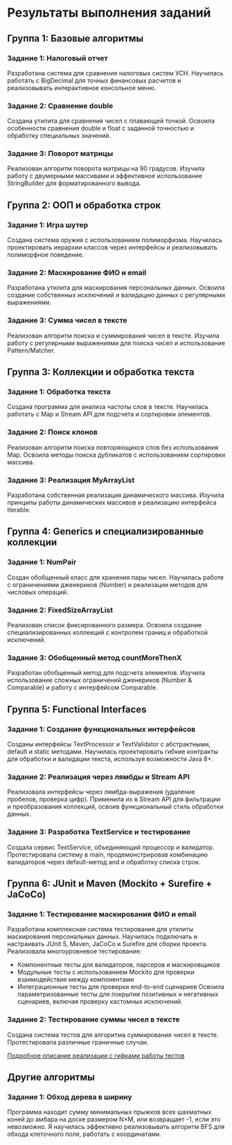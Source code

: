 # Результаты выполнения заданий

## Группа 1: Базовые алгоритмы
### Задание 1: Налоговый отчет
Разработана система для сравнения налоговых систем УСН. Научилась работать с BigDecimal для точных финансовых расчетов и реализовывать интерактивное консольное меню.

### Задание 2: Сравнение double
Создана утилита для сравнения чисел с плавающей точкой. Освоила особенности сравнения double и float с заданной точностью и обработку специальных значений.

### Задание 3: Поворот матрицы
Реализован алгоритм поворота матрицы на 90 градусов. Изучила работу с двумерными массивами и эффективное использование StringBuilder для форматированного вывода.

## Группа 2: ООП и обработка строк
### Задание 1: Игра шутер
Создана система оружия с использованием полиморфизма. Научилась проектировать иерархии классов через интерфейсы и реализовывать полиморфное поведение.

### Задание 2: Маскирование ФИО и email
Разработана утилита для маскирования персональных данных. Освоила создание собственных исключений и валидацию данных с регулярными выражениями.

### Задание 3: Сумма чисел в тексте
Реализован алгоритм поиска и суммирования чисел в тексте. Изучила работу с регулярными выражениями для поиска чисел и использование Pattern/Matcher.

## Группа 3: Коллекции и обработка текста
### Задание 1: Обработка текста
Создана программа для анализа частоты слов в тексте. Научилась работать с Map и Stream API для подсчета и сортировки элементов.

### Задание 2: Поиск клонов
Реализован алгоритм поиска повторяющихся слов без использования Map. Освоила методы поиска дубликатов с использованием сортировки массива.

### Задание 3: Реализация MyArrayList
Разработана собственная реализация динамического массива. Изучила принципы работы динамических массивов и реализацию интерфейса Iterable.

## Группа 4: Generics и специализированные коллекции
### Задание 1: NumPair
Создан обобщенный класс для хранения пары чисел. Научилась работе с ограничениями дженериков (Number) и реализации методов для числовых операций.

### Задание 2: FixedSizeArrayList
Реализован список фиксированного размера. Освоила создание специализированных коллекций с контролем границ и обработкой исключений.

### Задание 3: Обобщенный метод countMoreThenX
Разработан обобщенный метод для подсчета элементов. Изучила использование сложных ограничений дженериков (Number & Comparable) и работу с интерфейсом Comparable.

## Группа 5: Functional Interfaces

### Задание 1: Создание функциональных интерфейсов
Созданы интерфейсы TextProcessor и TextValidator с абстрактными, default и static методами. Научилась проектировать гибкие контракты для обработки и валидации текста, используя возможности Java 8+.

### Задание 2: Реализация через лямбды и Stream API
Реализовала интерфейсы через лямбда-выражения (удаление пробелов, проверка цифр). Применила их в Stream API для фильтрации и преобразования коллекций, освоив функциональный стиль обработки данных.

### Задание 3: Разработка TextService и тестирование
Создала сервис TextService, объединяющий процессор и валидатор. Протестировала систему в main, продемонстрировав комбинацию валидаторов через default-метод and и обработку списка строк.

## Группа 6: JUnit и Maven (Mockito + Surefire + JaCoCo)

### Задание 1: Тестирование маскирования ФИО и email
Разработана комплексная система тестирования для утилиты маскирования персональных данных. Научилась подключать и настраивать JUnit 5, Maven, JaCoCo и Surefire для сборки проекта. Реализовала многоуровневое тестирование:
- Компонентные тесты для валидаторов, парсеров и маскировщиков
- Модульные тесты с использованием Mockito для проверки взаимодействия между компонентами
- Интеграционные тесты для проверки end-to-end сценариев
  Освоила параметризованные тесты для покрытия позитивных и негативных сценариев, включая проверку кастомных исключений.

### Задание 2: Тестирование суммы чисел в тексте
Создана система тестов для алгоритма суммирования чисел в тексте. Протестировала различные граничные случаи.

[Подробное описание реализации с гифками работы тестов](_6.JunitAndMaven_/README.md)

## Другие алгоритмы
### Задание 1: Обход дерева в ширину
Программа находит сумму минимальных прыжков всех шахматных коней до амбара на доске размером N×M, или возвращает -1, если это невозможно. Я научилась эффективно реализовывать алгоритм BFS для обхода клеточного поля, работать с координатами. 